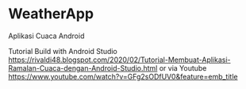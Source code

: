 # WeatherApp
Aplikasi Cuaca Android

Tutorial Build with Android Studio https://rivaldi48.blogspot.com/2020/02/Tutorial-Membuat-Aplikasi-Ramalan-Cuaca-dengan-Android-Studio.html or via Youtube https://www.youtube.com/watch?v=GFg2sODfUV0&feature=emb_title
